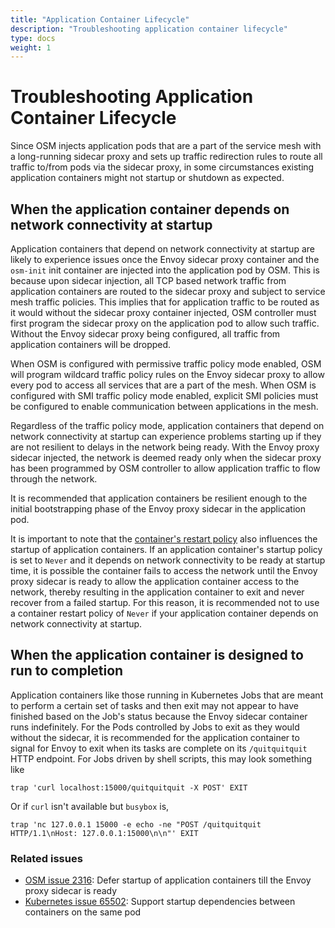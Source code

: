 ```yaml
---
title: "Application Container Lifecycle"
description: "Troubleshooting application container lifecycle"
type: docs
weight: 1
---
```


# Troubleshooting Application Container Lifecycle

Since OSM injects application pods that are a part of the service mesh with a long-running sidecar proxy and sets up traffic redirection rules to route all traffic to/from pods via the sidecar proxy, in some circumstances existing application containers might not startup or shutdown as expected.

## When the application container depends on network connectivity at startup

Application containers that depend on network connectivity at startup are likely to experience issues once the Envoy sidecar proxy container and the `osm-init` init container are injected into the application pod by OSM. This is because upon sidecar injection, all TCP based network traffic from application containers are routed to the sidecar proxy and subject to service mesh traffic policies. This implies that for application traffic to be routed as it would without the sidecar proxy container injected, OSM controller must first program the sidecar proxy on the application pod to allow such traffic. Without the Envoy sidecar proxy being configured, all traffic from application containers will be dropped.

When OSM is configured with permissive traffic policy mode enabled, OSM will program wildcard traffic policy rules on the Envoy sidecar proxy to allow every pod to access all services that are a part of the mesh. When OSM is configured with SMI traffic policy mode enabled, explicit SMI policies must be configured to enable communication between applications in the mesh.

Regardless of the traffic policy mode, application containers that depend on network connectivity at startup can experience problems starting up if they are not resilient to delays in the network being ready. With the Envoy proxy sidecar injected, the network is deemed ready only when the sidecar proxy has been programmed by OSM controller to allow application traffic to flow through the network.

It is recommended that application containers be resilient enough to the initial bootstrapping phase of the Envoy proxy sidecar in the application pod.

It is important to note that the [container's restart policy](https://kubernetes.io/docs/concepts/workloads/pods/pod-lifecycle/#restart-policy) also influences the startup of application containers. If an application container's startup policy is set to `Never` and it depends on network connectivity to be ready at startup time, it is possible the container fails to access the network until the Envoy proxy sidecar is ready to allow the application container access to the network, thereby resulting in the application container to exit and never recover from a failed startup. For this reason, it is recommended not to use a container restart policy of `Never` if your application container depends on network connectivity at startup.

## When the application container is designed to run to completion

Application containers like those running in Kubernetes Jobs that are meant to perform a certain set of tasks and then exit may not appear to have finished based on the Job's status because the Envoy sidecar container runs indefinitely. For the Pods controlled by Jobs to exit as they would without the sidecar, it is recommended for the application container to signal for Envoy to exit when its tasks are complete on its `/quitquitquit` HTTP endpoint. For Jobs driven by shell scripts, this may look something like

```
trap 'curl localhost:15000/quitquitquit -X POST' EXIT
```

Or if `curl` isn't available but `busybox` is,

```
trap 'nc 127.0.0.1 15000 -e echo -ne "POST /quitquitquit HTTP/1.1\nHost: 127.0.0.1:15000\n\n"' EXIT
```

### Related issues

- [OSM issue 2316](https://github.com/openservicemesh/osm/issues/2316): Defer startup of application containers till the Envoy proxy sidecar is ready
- [Kubernetes issue 65502](https://github.com/kubernetes/kubernetes/issues/65502): Support startup dependencies between containers on the same pod

